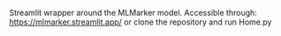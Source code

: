 Streamlit wrapper around the MLMarker model.
Accessible through: https://mlmarker.streamlit.app/
or clone the repository and run Home.py
